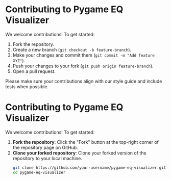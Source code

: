 # Contributing to Pygame EQ Visualizer

We welcome contributions! To get started:

1. Fork the repository.
2. Create a new branch (`git checkout -b feature-branch`).
3. Make your changes and commit them (`git commit -m "Add feature XYZ"`).
4. Push your changes to your fork (`git push origin feature-branch`).
5. Open a pull request.

Please make sure your contributions align with our style guide and include tests when possible.
# Contributing to Pygame EQ Visualizer

We welcome contributions! To get started:

1. **Fork the repository**: Click the "Fork" button at the top-right corner of the repository page on GitHub.
2. **Clone your forked repository**: Clone your forked version of the repository to your local machine.
   ```bash
   git clone https://github.com/your-username/pygame-eq-visualizer.git
   cd pygame-eq-visualizer

